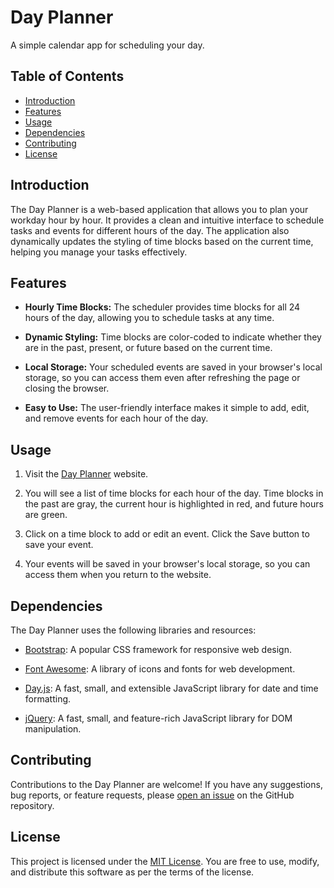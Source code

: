 # Day Planner

A simple calendar app for scheduling your day.

## Table of Contents

- [Introduction](#introduction)
- [Features](#features)
- [Usage](#usage)
- [Dependencies](#dependencies)
- [Contributing](#contributing)
- [License](#license)

## Introduction

The Day Planner is a web-based application that allows you to plan your workday hour by hour. It provides a clean and intuitive interface to schedule tasks and events for different hours of the day. The application also dynamically updates the styling of time blocks based on the current time, helping you manage your tasks effectively.

## Features

- **Hourly Time Blocks:** The scheduler provides time blocks for all 24 hours of the day, allowing you to schedule tasks at any time.

- **Dynamic Styling:** Time blocks are color-coded to indicate whether they are in the past, present, or future based on the current time.

- **Local Storage:** Your scheduled events are saved in your browser's local storage, so you can access them even after refreshing the page or closing the browser.

- **Easy to Use:** The user-friendly interface makes it simple to add, edit, and remove events for each hour of the day.

## Usage

1. Visit the [Day Planner](#) website.

2. You will see a list of time blocks for each hour of the day. Time blocks in the past are gray, the current hour is highlighted in red, and future hours are green.

3. Click on a time block to add or edit an event. Click the Save button to save your event.

4. Your events will be saved in your browser's local storage, so you can access them when you return to the website.

## Dependencies

The Day Planner uses the following libraries and resources:

- [Bootstrap](https://getbootstrap.com/): A popular CSS framework for responsive web design.

- [Font Awesome](https://fontawesome.com/): A library of icons and fonts for web development.

- [Day.js](https://day.js.org/): A fast, small, and extensible JavaScript library for date and time formatting.

- [jQuery](https://jquery.com/): A fast, small, and feature-rich JavaScript library for DOM manipulation.

## Contributing

Contributions to the Day Planner are welcome! If you have any suggestions, bug reports, or feature requests, please [open an issue](#) on the GitHub repository.

## License

This project is licensed under the [MIT License](#). You are free to use, modify, and distribute this software as per the terms of the license.
